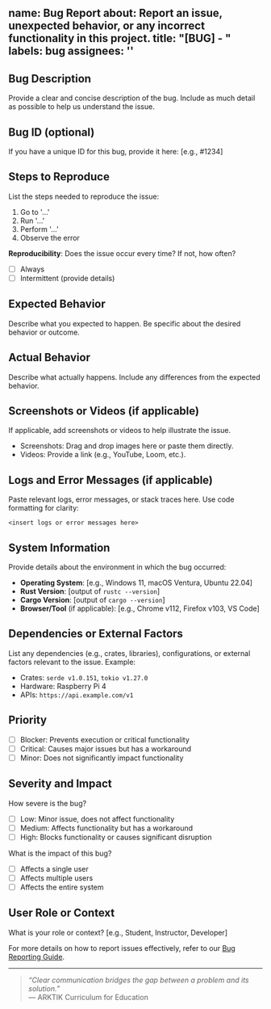 name: Bug Report
about: Report an issue, unexpected behavior, or any incorrect functionality in this project.
title: "[BUG] - "
labels: bug
assignees: ''
---

## Bug Description
Provide a clear and concise description of the bug. Include as much detail as possible to help us understand the issue.

## Bug ID (optional)
If you have a unique ID for this bug, provide it here: [e.g., #1234]

## Steps to Reproduce
List the steps needed to reproduce the issue:
1. Go to '...'
2. Run '...'
3. Perform '...'
4. Observe the error

**Reproducibility**: Does the issue occur every time? If not, how often?  
- [ ] Always  
- [ ] Intermittent (provide details)  

## Expected Behavior
Describe what you expected to happen. Be specific about the desired behavior or outcome.

## Actual Behavior
Describe what actually happens. Include any differences from the expected behavior.

## Screenshots or Videos (if applicable)
If applicable, add screenshots or videos to help illustrate the issue.  
- Screenshots: Drag and drop images here or paste them directly.  
- Videos: Provide a link (e.g., YouTube, Loom, etc.).

## Logs and Error Messages (if applicable)
Paste relevant logs, error messages, or stack traces here. Use code formatting for clarity:
```text
<insert logs or error messages here>
```

## System Information
Provide details about the environment in which the bug occurred:
- **Operating System**: [e.g., Windows 11, macOS Ventura, Ubuntu 22.04]
- **Rust Version**: [output of `rustc --version`]
- **Cargo Version**: [output of `cargo --version`]
- **Browser/Tool** (if applicable): [e.g., Chrome v112, Firefox v103, VS Code]

## Dependencies or External Factors
List any dependencies (e.g., crates, libraries), configurations, or external factors relevant to the issue. Example:
- Crates: `serde v1.0.151`, `tokio v1.27.0`
- Hardware: Raspberry Pi 4
- APIs: `https://api.example.com/v1`

## Priority
- [ ] Blocker: Prevents execution or critical functionality
- [ ] Critical: Causes major issues but has a workaround
- [ ] Minor: Does not significantly impact functionality

## Severity and Impact
How severe is the bug?
- [ ] Low: Minor issue, does not affect functionality
- [ ] Medium: Affects functionality but has a workaround
- [ ] High: Blocks functionality or causes significant disruption

What is the impact of this bug?
- [ ] Affects a single user
- [ ] Affects multiple users
- [ ] Affects the entire system

## User Role or Context
What is your role or context? [e.g., Student, Instructor, Developer]

For more details on how to report issues effectively, refer to our [Bug Reporting Guide](#).

---

> _“Clear communication bridges the gap between a problem and its solution.”_  
> — ARKTIK Curriculum for Education
